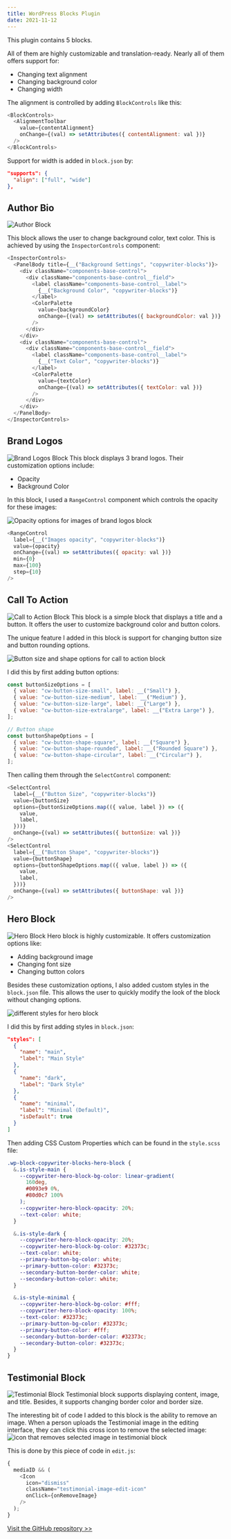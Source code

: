 ```yaml
---
title: WordPress Blocks Plugin
date: 2021-11-12
---
```


This plugin contains 5 blocks.

All of them are highly customizable and translation-ready. Nearly all of them offers support for:

- Changing text alignment
- Changing background color
- Changing width

The alignment is controlled by adding `BlockControls` like this:

```js
<BlockControls>
  <AlignmentToolbar
    value={contentAlignment}
    onChange={(val) => setAttributes({ contentAlignment: val })}
  />
</BlockControls>
```

Support for width is added in `block.json` by:

```json
"supports": {
  "align": ["full", "wide"]
},
```

## Author Bio

![Author Block](/static/images/author.png)

This block allows the user to change background color, text color. This is achieved by using the `InspectorControls` component:

```js
<InspectorControls>
  <PanelBody title={__("Background Settings", "copywriter-blocks")}>
    <div className="components-base-control">
      <div className="components-base-control__field">
        <label className="components-base-control__label">
          {__("Background Color", "copywriter-blocks")}
        </label>
        <ColorPalette
          value={backgroundColor}
          onChange={(val) => setAttributes({ backgroundColor: val })}
        />
      </div>
    </div>
    <div className="components-base-control">
      <div className="components-base-control__field">
        <label className="components-base-control__label">
          {__("Text Color", "copywriter-blocks")}
        </label>
        <ColorPalette
          value={textColor}
          onChange={(val) => setAttributes({ textColor: val })}
        />
      </div>
    </div>
  </PanelBody>
</InspectorControls>
```

## Brand Logos

![Brand Logos Block](/static/images/brand-logos.png)
This block displays 3 brand logos. Their customization options include:

- Opacity
- Background Color

In this block, I used a `RangeControl` component which controls the opacity for these images:

![Opacity options for images of brand logos block](/static/images/opacity-control.png)

```js
<RangeControl
  label={__("Images opacity", "copywriter-blocks")}
  value={opacity}
  onChange={(val) => setAttributes({ opacity: val })}
  min={0}
  max={100}
  step={10}
/>
```

## Call To Action

![Call to Action Block](/static/images/call-to-action.png)
This block is a simple block that displays a title and a button. It offers the user to customize background color and button colors.

The unique feature I added in this block is support for changing button size and button rounding options.

![Button size and shape options for call to action block](/static/images/button-size-and-shape.png)

I did this by first adding button options:

```js
const buttonSizeOptions = [
  { value: "cw-button-size-small", label: __("Small") },
  { value: "cw-button-size-medium", label: __("Medium") },
  { value: "cw-button-size-large", label: __("Large") },
  { value: "cw-button-size-extralarge", label: __("Extra Large") },
];

// Button shape
const buttonShapeOptions = [
  { value: "cw-button-shape-square", label: __("Square") },
  { value: "cw-button-shape-rounded", label: __("Rounded Square") },
  { value: "cw-button-shape-circular", label: __("Circular") },
];
```

Then calling them through the `SelectControl` component:

```js
<SelectControl
  label={__("Button Size", "copywriter-blocks")}
  value={buttonSize}
  options={buttonSizeOptions.map(({ value, label }) => ({
    value,
    label,
  }))}
  onChange={(val) => setAttributes({ buttonSize: val })}
/>
<SelectControl
  label={__("Button Shape", "copywriter-blocks")}
  value={buttonShape}
  options={buttonShapeOptions.map(({ value, label }) => ({
    value,
    label,
  }))}
  onChange={(val) => setAttributes({ buttonShape: val })}
/>
```

## Hero Block

![Hero Block](/static/images/hero-block.png)
Hero block is highly customizable. It offers customization options like:

- Adding background image
- Changing font size
- Changing button colors

Besides these customization options, I also added custom styles in the `block.json` file. This allows the user to quickly modify the look of the block without changing options.

![different styles for hero block](/static/images/styles-for-hero-block.png)

I did this by first adding styles in `block.json`:

```json
"styles": [
  {
    "name": "main",
    "label": "Main Style"
  },
  {
    "name": "dark",
    "label": "Dark Style"
  },
  {
    "name": "minimal",
    "label": "Minimal (Default)",
    "isDefault": true
  }
]
```

Then adding CSS Custom Properties which can be found in the `style.scss` file:

```css
.wp-block-copywriter-blocks-hero-block {
  &.is-style-main {
    --copywriter-hero-block-bg-color: linear-gradient(
      160deg,
      #0093e9 0%,
      #80d0c7 100%
    );
    --copywriter-hero-block-opacity: 20%;
    --text-color: white;
  }

  &.is-style-dark {
    --copywriter-hero-block-opacity: 20%;
    --copywriter-hero-block-bg-color: #32373c;
    --text-color: white;
    --primary-button-bg-color: white;
    --primary-button-color: #32373c;
    --secondary-button-border-color: white;
    --secondary-button-color: white;
  }

  &.is-style-minimal {
    --copywriter-hero-block-bg-color: #fff;
    --copywriter-hero-block-opacity: 100%;
    --text-color: #32373c;
    --primary-button-bg-color: #32373c;
    --primary-button-color: #fff;
    --secondary-button-border-color: #32373c;
    --secondary-button-color: #32373c;
  }
}
```

## Testimonial Block

![Testimonial Block](/static/images/testimonial.png)
Testimonial block supports displaying content, image, and title. Besides, it supports changing border color and border size.

The interesting bit of code I added to this block is the ability to remove an image. When a person uploads the Testimonial image in the editing interface, they can click this cross icon to remove the selected image:
![icon that removes selected image in testimonial block](/static/images/testimonial-cross.png)

This is done by this piece of code in `edit.js`:

```js
{
  mediaID && (
    <Icon
      icon="dismiss"
      className="testimonial-image-edit-icon"
      onClick={onRemoveImage}
    />
  );
}
```

[Visit the GitHub repository >>](https://github.com/madebyaman/copywriter-blocks)
